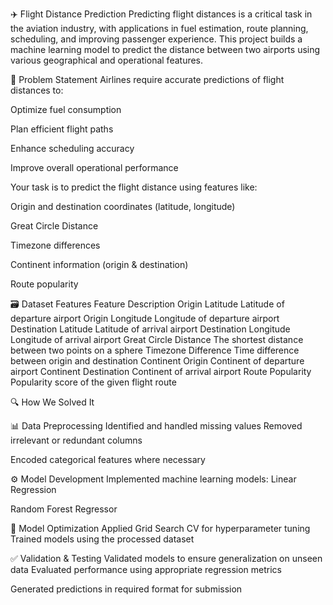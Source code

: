 ✈️ Flight Distance Prediction 
Predicting flight distances is a critical task in the aviation industry, with applications in fuel estimation, route planning, scheduling, and improving passenger experience. This project builds a machine learning model to predict the distance between two airports using various geographical and operational features.

🧠 Problem Statement Airlines require accurate predictions of flight distances to:

Optimize fuel consumption

Plan efficient flight paths

Enhance scheduling accuracy

Improve overall operational performance

Your task is to predict the flight distance using features like:

Origin and destination coordinates (latitude, longitude)

Great Circle Distance

Timezone differences

Continent information (origin & destination)

Route popularity

🗃️ Dataset Features Feature Description Origin Latitude Latitude of departure airport Origin Longitude Longitude of departure airport Destination Latitude Latitude of arrival airport Destination Longitude Longitude of arrival airport Great Circle Distance The shortest distance between two points on a sphere Timezone Difference Time difference between origin and destination Continent Origin Continent of departure airport Continent Destination Continent of arrival airport Route Popularity Popularity score of the given flight route

🔍 How We Solved It

📊 Data Preprocessing Identified and handled missing values
Removed irrelevant or redundant columns

Encoded categorical features where necessary

⚙️ Model Development Implemented machine learning models:
Linear Regression

Random Forest Regressor

🔧 Model Optimization Applied Grid Search CV for hyperparameter tuning
Trained models using the processed dataset

✅ Validation & Testing Validated models to ensure generalization on unseen data
Evaluated performance using appropriate regression metrics

Generated predictions in required format for submission
